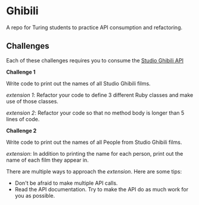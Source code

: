 # Ghibili

A repo for Turing students to practice API consumption and refactoring.

## Challenges

Each of these challenges requires you to consume the [Studio Ghibili API](https://ghibliapi.herokuapp.com/)

**Challenge 1**

Write code to print out the names of all Studio Ghibili films.

_extension 1_: Refactor your code to define 3 different Ruby classes and make use of those classes.

_extension 2_: Refactor your code so that no method body is longer than 5 lines of code.

**Challenge 2**

Write code to print out the names of all People from Studio Ghibili films.

_extension_: In addition to printing the name for each person, print out the name of each film they appear in.

There are multiple ways to approach the _extension_. Here are some tips:

* Don't be afraid to make multiple API calls.
* Read the API documentation. Try to make the API do as much work for you as possible.

